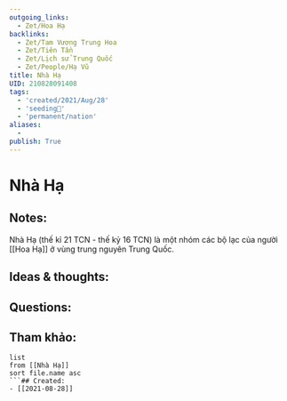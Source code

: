 ```yaml
---
outgoing_links:
  - Zet/Hoa Hạ
backlinks:
  - Zet/Tam Vương Trung Hoa
  - Zet/Tiên Tần
  - Zet/Lịch sử Trung Quốc
  - Zet/People/Hạ Vũ
title: Nhà Hạ
UID: 210828091408
tags:
  - 'created/2021/Aug/28'
  - 'seeding🌱'
  - 'permanent/nation'
aliases:
  - 
publish: True
---
```

# Nhà Hạ

## Notes:
Nhà Hạ (thế kỉ 21 TCN - thế kỷ 16 TCN) là một nhóm các bộ lạc của người [[Hoa Hạ]] ở vùng trung nguyên Trung Quốc.

## Ideas & thoughts:

## Questions:


## Tham khảo:
```dataview
list
from [[Nhà Hạ]]
sort file.name asc
```## Created:
- [[2021-08-28]]
